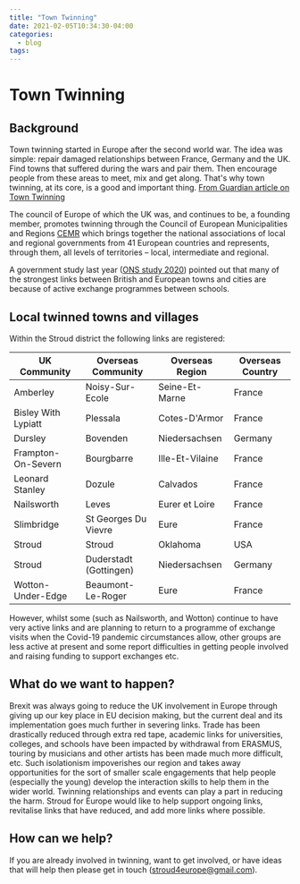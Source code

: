 ```yaml
---
title: "Town Twinning"
date: 2021-02-05T10:34:30-04:00
categories:
  - blog
tags:
---
```


# Town Twinning

## Background

Town twinning started in Europe after the second world war. The idea was simple: repair damaged relationships between France, Germany and the UK. Find towns that suffered during the wars and pair them. Then encourage people from these areas to meet, mix and get along. That's why town twinning, at its core, is a good and important thing. [From Guardian article on Town Twinning](https://www.theguardian.com/commentisfree/2012/apr/30/is-there-a-point-to-twin-towns#:~:text=Town%20twinning%2C%20as%20an%20official,meet%2C%20mix%20and%20get%20along.)

The council of Europe of which the UK was, and continues to be, a founding member, promotes twinning through the Council of European Municipalities and Regions [CEMR](https://www.ccre.org/en/article/introducing_cemr) which brings together the national associations of local and regional governments from 41 European countries and represents, through them, all levels of territories – local, intermediate and regional.

A government study last year  ([ONS study 2020](https://www.ons.gov.uk/peoplepopulationandcommunity/populationandmigration/populationestimates/articles/twinnedtownsandsistercitiesgreatbritainandeurope/september2020)) pointed out that many of the strongest links between British and European towns and cities are because of active exchange programmes between schools.

## Local twinned towns and villages

Within the Stroud district the following links are registered:

|UK Community |  Overseas Community | Overseas Region | Overseas Country |
|-------------|---------------------|-----------------|------------------|
Amberley | Noisy-Sur-Ecole | Seine-Et-Marne |France
Bisley With Lypiatt | Plessala | Cotes-D'Armor|  France
Dursley | Bovenden | Niedersachsen | Germany
Frampton-On-Severn | Bourgbarre | Ille-Et-Vilaine | France
Leonard Stanley |Dozule | Calvados | France
Nailsworth | Leves | Eurer et Loire | France
Slimbridge | St Georges Du Vievre | Eure | France
Stroud | Stroud | Oklahoma |USA
Stroud | Duderstadt (Gottingen) | Niedersachsen |Germany
Wotton-Under-Edge | Beaumont-Le-Roger | Eure | France

However, whilst some (such as Nailsworth, and Wotton) continue to have very active links and are planning to return to a programme of exchange visits when the Covid-19 pandemic circumstances allow, other groups are less active at present and some report difficulties in getting people involved and raising funding to support exchanges etc.

## What do we want to happen?

Brexit was always going to reduce the UK involvement in Europe through giving up our key place in EU decision making, but the current deal and its implementation goes much further in severing links. Trade has been drastically reduced through extra red tape, academic links for universities, colleges, and schools have been impacted by withdrawal from ERASMUS, touring by musicians and other artists has been made much more difficult, etc. Such isolationism impoverishes our region and takes away opportunities for the sort of smaller scale engagements that help people (especially the young) develop the interaction skills to help them in the wider world. Twinning relationships and events can play a  part in reducing the harm. Stroud for Europe would like to help support ongoing links, revitalise links that have reduced, and add more links where possible.

## How can we help?  

If you are already involved in twinning, want to get involved, or have ideas that will help then please get in touch (stroud4europe@gmail.com).
